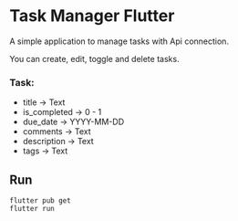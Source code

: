 # Task Manager Flutter

A simple application to manage tasks with Api connection.

You can create, edit, toggle and delete tasks.

### Task:
 - title -> Text
 - is_completed -> 0 - 1
 - due_date -> YYYY-MM-DD
 - comments -> Text
 - description -> Text
 - tags -> Text

## Run
```
flutter pub get
flutter run
```
